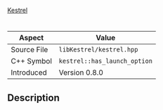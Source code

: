 [Kestrel](index.md)
# 
| Aspect | Value |
| --- | --- |
| Source File | `libKestrel/kestrel.hpp` |
| C++ Symbol | `kestrel::has_launch_option` |
| Introduced | Version 0.8.0 |
## Description
